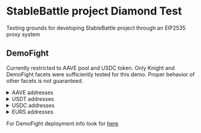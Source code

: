 # StableBattle project Diamond Test
Testing grounds for developing StableBattle project through an EIP2535 proxy system

## DemoFight

Currently restricted to AAVE pool and USDC token.
Only Knight and DemoFight facets were sufficiently tested for this demo. Proper behavior of other facets is not guaranteed.

<details>
<summary>AAVE addresses</summary>

Mumbai: 0x6C9fB0D5bD9429eb9Cd96B85B81d872281771E6B

Goerli: 0x88C26bE9811A224961f50119A0AcFD989eCEaA2B

</details>

<details>
<summary>USDT addresses</summary>

Mumbai: 0x21C561e551638401b937b03fE5a0a0652B99B7DD

Goerli: 0xC2C527C0CACF457746Bd31B2a698Fe89de2b6d49

</details>

<details>
<summary>USDC addresses</summary>

Mumbai: 0x9aa7fEc87CA69695Dd1f879567CcF49F3ba417E2

Goerli: 0xA2025B15a1757311bfD68cb14eaeFCc237AF5b43

</details>

<details>
<summary>EURS addresses</summary>

Mumbai: 0x302567472401C7c7B50ee7eb3418c375D8E3F728

Goerli: 0xc31E63CB07209DFD2c7Edb3FB385331be2a17209

</details>


For DemoFight deployment info look for [here](https://github.com/StableBattle/abi.stablebattle.io/blob/main/JOURNAL.md)